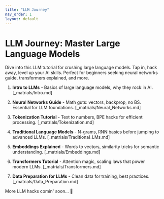 ```yaml
---
title: "LLM Journey"
nav_order: 1
layout: default
---
```


# LLM Journey: Master Large Language Models
Dive into this LLM tutorial for crushing large language models. Tap in, hack away, level up your AI skills. Perfect for beginners seeking neural networks guide, transformers explained, and more.

1. **Intro to LLMs** - Basics of large language models, why they rock in AI. [_matrials/Intro.md]

2. **Neural Networks Guide** - Math guts: vectors, backprop, no BS. Essential for LLM foundations. [_matrials/Neural_Networks.md]

3. **Tokenization Tutorial** - Text to numbers, BPE hacks for efficient processing. [_matrials/Tokenization.md]

4. **Traditional Language Models** - N-grams, RNN basics before jumping to advanced LLMs. [_matrials/Traditional_LMs.md]

5. **Embeddings Explained** - Words to vectors, similarity tricks for semantic understanding. [_matrials/Embeddings.md]

6. **Transformers Tutorial** - Attention magic, scaling laws that power modern LLMs. [_matrials/Transformers.md]

7. **Data Preparation for LLMs** - Clean data for training, best practices. [_matrials/Data_Preparation.md]

More LLM hacks comin' soon... 🚀 